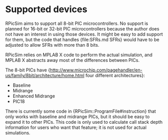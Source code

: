 # Supported devices

RPicSim aims to support all 8-bit PIC microcontrollers.  No support is planned for 16-bit or 32-bit PIC microcontrollers because the author does not have an interest in using those devices.  It might be easy to add support for them, but the code that handles {file:SFRs.md SFRs} would have to be adjusted to allow SFRs with more than 8 bits.

RPicSim relies on MPLAB X code to perform the actual simulation, and MPLAB X abstracts away most of the differences between PICs.

The 8-bit PICs have {http://www.microchip.com/pagehandler/en-us/family/8bit/architecture/home.html four different architectures}:

- Baseline
- Midrange
- Enhanced Midrange
- PIC18

There is currently some code in {RPicSim::ProgramFile#instruction} that only works with baseline and midrange PICs, but it should be easy to expand it to other PICs.  This code is only used to calculate call stack depth information for users who want that feature; it is not used for actual simulations.